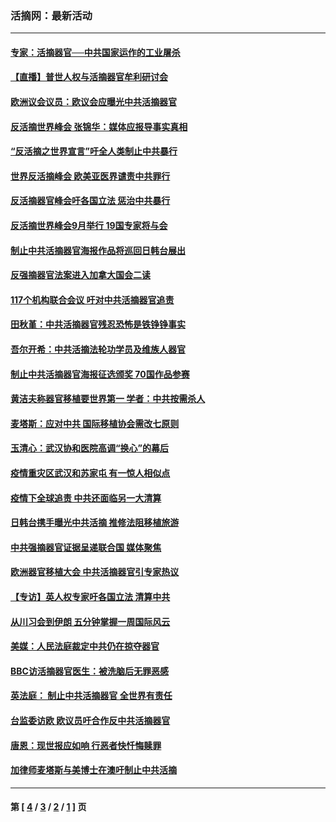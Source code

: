 ### 活摘网：最新活动
---
#### [专家：活摘器官──中共国家运作的工业屠杀](../../pages/nf5883/n13761178.md?06290430) 
#### [【直播】普世人权与活摘器官牟利研讨会](../../pages/nf5883/n13425146.md?06290430) 
#### [欧洲议会议员：欧议会应曝光中共活摘器官](../../pages/nf5883/n13336571.md?06290430) 
#### [反活摘世界峰会 张锦华：媒体应报导事实真相](../../pages/nf5883/n13278502.md?06290430) 
#### [“反活摘之世界宣言”吁全人类制止中共暴行](../../pages/nf5883/n13259730.md?06290430) 
#### [世界反活摘峰会 欧美亚医界谴责中共罪行](../../pages/nf5883/n13253550.md?06290430) 
#### [反活摘器官峰会吁各国立法 惩治中共暴行](../../pages/nf5883/n13245052.md?06290430) 
#### [反活摘世界峰会9月举行 19国专家将与会](../../pages/nf5883/n13201492.md?06290430) 
#### [制止中共活摘器官海报作品将巡回日韩台展出](../../pages/nf5883/n13177791.md?06290430) 
#### [反强摘器官法案进入加拿大国会二读](../../pages/nf5883/n13033450.md?06290430) 
#### [117个机构联合会议 吁对中共活摘器官追责](../../pages/nf5883/n12775087.md?06290430) 
#### [田秋堇：中共活摘器官残忍恐怖是铁铮铮事实](../../pages/nf5883/n12702148.md?06290430) 
#### [吾尔开希：中共活摘法轮功学员及维族人器官](../../pages/nf5883/n12693197.md?06290430) 
#### [制止中共活摘器官海报征选颁奖 70国作品参赛](../../pages/nf5883/n12692050.md?06290430) 
#### [黄洁夫称器官移植要世界第一 学者：中共按需杀人](../../pages/nf5883/n12572329.md?06290430) 
#### [麦塔斯：应对中共 国际移植协会需改七原则](../../pages/nf5883/n12514711.md?06290430) 
#### [玉清心：武汉协和医院高调“换心”的幕后](../../pages/nf5883/n12298730.md?06290430) 
#### [疫情重灾区武汉和苏家屯 有一惊人相似点](../../pages/nf5883/n12150824.md?06290430) 
#### [疫情下全球追责 中共还面临另一大清算](../../pages/nf5883/n12070397.md?06290430) 
#### [日韩台携手曝光中共活摘 推修法阻移植旅游](../../pages/nf5883/n11712046.md?06290430) 
#### [中共强摘器官证据呈递联合国 媒体聚焦](../../pages/nf5883/n11546426.md?06290430) 
#### [欧洲器官移植大会 中共活摘器官引专家热议](../../pages/nf5883/n11539095.md?06290430) 
#### [【专访】英人权专家吁各国立法 清算中共](../../pages/nf5883/n11367315.md?06290430) 
#### [从川习会到伊朗 五分钟掌握一周国际风云](../../pages/nf5883/n11338520.md?06290430) 
#### [美媒：人民法庭裁定中共仍在掠夺器官](../../pages/nf5883/n11334897.md?06290430) 
#### [BBC访活摘器官医生：被洗脑后无罪恶感](../../pages/nf5883/n11335935.md?06290430) 
#### [英法庭： 制止中共活摘器官 全世界有责任](../../pages/nf5883/n11330691.md?06290430) 
#### [台监委访欧 欧议员吁合作反中共活摘器官](../../pages/nf5883/n11109190.md?06290430) 
#### [唐恩：现世报应如响 行恶者快忏悔赎罪](../../pages/nf5883/n11104016.md?06290430) 
#### [加律师麦塔斯与美博士在澳吁制止中共活摘](../../pages/nf5883/n10724764.md?06290430) 

---
#### 第 [ [4](./4.md?06290430) / [3](./3.md?06290430) / [2](./2.md?06290430) / [1](./1.md?06290430) ] 页
